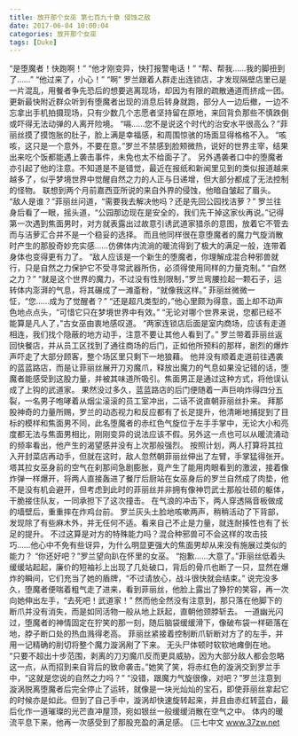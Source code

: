 ```yaml
---
title: 放开那个女巫 第七百九十章 侵蚀之敌
date: 2017-06-04 10:00:04
categories: 放开那个女巫
tags: [Duke]
---
```


“是堕魔者！快跑啊！”
“他才刚变异，快打报警电话！”
“帮、帮我……我的脚扭到了……”
“他过来了，小心！”
“啊”
罗兰跟着人群走出连锁店，才发现隔壁店里已是一片混乱，用餐者争先恐后的想要逃离现场，却因为有限的疏散通道而挤成一团。 更新最快附近群众听到有堕魔者出现的消息后转身就跑，部分人一边后撤，一边不忘拿出手机拍摄现场，只有少数几个志愿者坚持留在原地，来回背负那些不慎跌倒或吓得无法动弹的人离开险境。
“嗝……您不是说这个时代的治安水平很高么？”菲丽丝摸了摸饱胀的肚子，脸上满是幸福感，和周围惊骇的场面显得格格不入。
“咳咳，这只是一个意外，不要在意。”罗兰不禁感到脸颊微热，说好的世界主宰，结果出来吃个饭都能遇上袭击事件，未免也太不给面子了。
另外遇袭者口中的堕魔者亦引起了他的注意。不知道是不是错觉，最近在报纸和新闻里见到的类似报道越来越多了，似乎梦境世界中觉醒自然之力的人正与日递增，但大部分都成了无法控制的怪物。
联想到两个月前嘉西亚所说的来自外界的侵蚀，他暗自皱起了眉头。
“敌人是谁？”菲丽丝问道，“需要我去解决他吗？还是先回公园找洁萝？”
罗兰往身后看了一眼，摇头道，“公园那边现在是安全的，我们先干掉这家伙再说。”记得第一次遇到焦面男时，对方就表露出过故意引诱武道家猎杀的意图，放着它不管去而与洁萝汇合并不是一个稳妥的选择。
而且他同样很在意堕魔者的魔力气旋消散时产生的那股奇妙充实感……仿佛体内流淌的暖流得到了极大的满足一般，连带着身体也变得更有力了。
“敌人应该是一个新生的堕魔者，你理解成混合种邪兽就行，只是自然之力保护它不受寻常武器所伤，必须得使用同样的力量克制。”
“自然之力？”
“就是这个世界的魔力，不过没有性别限制，”罗兰弯腰捡起一颗石子，运转体内澎湃的气息，将其碾成了一滩齑粉，“就像我这样。”
菲丽丝微微一怔，“您……成为了觉醒者？”
“还是超凡类型的，”他心里颇为得意，面上却不动声色地点点头，“可惜它只在梦境世界中有效。”
“无论对哪个世界来说，您都已经不能算是凡人了，”古女巫由衷地感叹道。
“两家连锁店后面是室内商场，应该有走道相连，我们找个隐蔽的地方动手，注意不要让其他人看到了。”
罗兰带着菲丽丝返回快餐店，并从员工区找到了通往商场的后门，正如他所预料的那样，剧烈的爆炸声吓走了大部分顾客，整个场区里只剩下一地狼藉。
他并没有顺着走道前往遇袭的蓝蓝路店，而是让菲丽丝展开刀刃魔爪，释放出魔力的气息如果没记错的话，堕魔者能感受到这股力量，并被其味道所吸引。焦面男正是通过这种方式，将他误认成了上钩的武道家。
果然没过多久，蓝蓝路店的后门便随着一声巨响炸得四分五裂，一名男子咆哮着从烟尘滚滚的员工室冲出，二话不说直朝菲丽丝扑来。
拜那股神奇的力量所赐，罗兰的动态视力和反应都有了长足提升，他清晰地捕捉到了目标的模样和焦面男不同，此名堕魔者的赤红色气旋位于左手手掌中，无论大小和亮度都无法与焦面男相比，刚刚变异的说法应该不假。另外这一点也可以从暖流涌动的频率看出，他产生的渴望感并没有上次那般强烈。
按照计划，两人打算将其拉入开封菜店再动手，但就在这时，敌人忽然朝菲丽丝伸出了左臂，手掌猛得张开。
塔其拉女巫身前的空气在刹那间急剧膨胀，竟产生了能用肉眼看到的激波，接着像炸弹一样爆开，将两人直接轰进了餐厅后厨站在女巫身后的罗兰自然成了肉垫，他不是没有机会避开，但考虑到此时的菲丽丝并非拥有像神罚武士那般壮硕的躯体，干脆接住队友，一同承担下了这次撞击。
在气浪的冲击下，两人穿透隔音板做成的墙壁后，重重摔在炸鸡台前。
罗兰灰头土脸地咳嗽两声，稍稍活动了下背部，发现除了有些麻木外，并无任何不适。看来自己不止是力量，就连耐揍性也有了长足的提升。
不过这算是对方的特殊能力吗？混合种邪兽可不会这样的攻击技巧……他心中不免有些讶异，为什么明显更强大的焦面男却从来没有施展过类似的能力？
“你还好吧？”罗兰望向趴在怀里的女巫。
“抱歉……大意了。”菲丽丝低着头缓缓站起起，廉价的短袖衫上出现了几处破口，背后的骨爪也断了一只，显然在爆炸的瞬间，它们充当了她的盾牌，“不过请放心，战斗很快就会结束。”
说完没多久，堕魔者便喘着粗气走了进来，看到菲丽丝，他脸上露出了狰狞的笑容，再一次向她伸出左手，“去死吧！武道家！”
然而他全然没有注意到，那只落在他脚下的断爪并没有消失，而是如同活物一般从地上跃起，直朝他颈脖斩去。
一道幽光闪过，堕魔者的神情固定在狞笑的那一刻，随后脑袋缓缓滑下，像破布袋一样砸落在地，脖子断口处的热血溅得老高。
菲丽丝紧接着控制断爪斩断对方了的左手，并用一记精确的削切将整个魔力漩涡剐了下来。
无头尸体顿时软软地瘫倒在地。
“只要不超出十步范围，剥离的刀刃魔爪反而更具威胁，因为大部分敌人都会忽略这一点，从而招到来自背后的致命袭击。”她笑了笑，将赤红色的漩涡交到罗兰手中，“这就是您说的自然之力吗？”
“没错，跟魔力气旋很像，对吧？”罗兰注意到漩涡脱离堕魔者后完全停止了运转，就像是一块光灿灿的宝石，即使菲丽丝拿起它的时候亦是如此。但到了自己手中，漩涡却快速旋转起来，并且由赤红转蓝白，最后化作一道璀璨的光芒直冲屋顶，宛如银丝一般缓缓消散在空气之中。
体内的暖流平息下来，他再一次感受到了那股充盈的满足感。
(三七中文 www.37zw.net